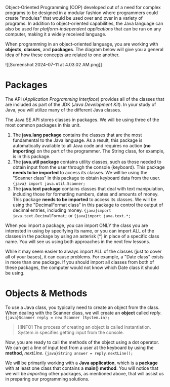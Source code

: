 Object-Oriented Programming (OOP) developed out of a need for complex programs to be designed in a modular fashion where programmers could create "modules" that would be used over and over in a variety of programs. In addition to object-oriented capabilities, the Java language can also be used for *platform-independent applications* that can be run on any computer, making it a widely received language.

When programming in an object-oriented language, you are working with **objects**, **classes**, and **packages**. The diagram below will give you a general idea of how these concepts are related to one another.

![[Screenshot 2024-07-11 at 4.03.02 AM.png]]

# Packages
The API (*Application Programming Interface*) provides all of the classes that are included as part of the JDK (*Java Development Kit*). In your study of Java, you will utilize many of the different Java classes.

The Java SE API stores classes in packages. We will be using three of the most common packages in this unit.
1. The **java.lang package** contains the classes that are the most fundamental to the Java language. As a result, this package is automatically available to all Java code and requires no action (**no importing**) on the part of the programmer. The String class, for example, is in this package.
2. The **java.util package** contains utility classes, such as those needed to obtain input from the user through the console (keyboard). This package **needs to be imported** to access its classes. We will be using the "Scanner class" in this package to obtain keyboard data from the user.
	`{java} import java.util.Scanner;`
3. The **java.text package** contains classes that deal with text manipulation, including those for formatting numbers, dates and amounts of money. This package **needs to be imported** to access its classes. We will be using the "DecimalFormat class" in this package to control the output of decimal entries, including money.
	`{java}import java.text.DecimalFormat;` or `{java}import java.text.*;`

When you import a package, you can import ONLY the class you are interested in using by specifying its name, or you can import ALL of the classes in the package by using an asterisk (\*) in place of a specific class name. You will see us using both approaches in the next few lessons.

While it may seem easier to always import ALL of the classes (just to cover all of your bases), it can cause problems. For example, a "Date class" exists in more than one package. If you should import all classes from both of these packages, the computer would not know which Date class it should be using.

# Objects & Methods
To use a Java class, you typically need to create an object from the class. When dealing with the Scanner class, we will create an **object** called *reply*.
`{java}Scanner reply = new Scanner (System.in);`

> [!INFO]
> The process of creating an object is called instantiation. System.in specifies getting input from the console.

Now, you are ready to call the methods of the object using a dot operator. We can get a line of input text from a user at the keyboard by using the **method**, *nextLine*.
`{java}String answer = reply.nextLine();`

We will be primarily working with a **Java application**, which is a **package** with at least one class that contains a **main() method**. You will notice that we will be *importing* other packages, as mentioned above, that will assist us in preparing our programming solutions.